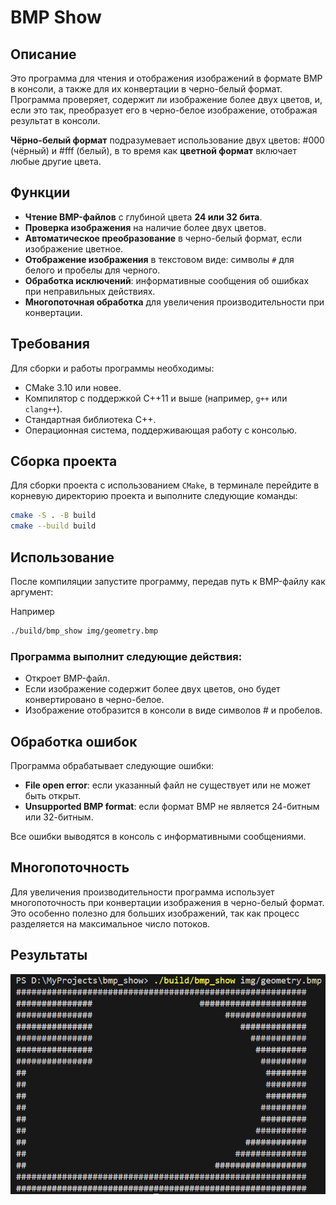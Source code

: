 # BMP Show

## Описание

Это программа для чтения и отображения изображений в формате BMP в консоли, а также для их конвертации в черно-белый формат. Программа проверяет, содержит ли изображение более двух цветов, и, если это так, преобразует его в черно-белое изображение, отображая результат в консоли.

**Чёрно-белый формат** подразумевает использование двух цветов: #000 (чёрный) и #fff (белый), в то время как **цветной формат** включает любые другие цвета.
## Функции

- **Чтение BMP-файлов** с глубиной цвета **24 или 32 бита**.
- **Проверка изображения** на наличие более двух цветов.
- **Автоматическое преобразование** в черно-белый формат, если изображение цветное.
- **Отображение изображения** в текстовом виде: символы `#` для белого и пробелы для черного.
- **Обработка исключений**: информативные сообщения об ошибках при неправильных действиях.
- **Многопоточная обработка** для увеличения производительности при конвертации.

## Требования

Для сборки и работы программы необходимы:

- CMake 3.10 или новее.
- Компилятор с поддержкой C++11 и выше (например, `g++` или `clang++`).
- Стандартная библиотека C++.
- Операционная система, поддерживающая работу с консолью.

## Сборка проекта

Для сборки проекта с использованием `CMake`, в терминале перейдите в корневую директорию проекта и выполните следующие команды:

```bash
cmake -S . -B build
cmake --build build
```

## Использование
После компиляции запустите программу, передав путь к BMP-файлу как аргумент:

Например
```bash
./build/bmp_show img/geometry.bmp
```


### Программа выполнит следующие действия:

- Откроет BMP-файл.
- Если изображение содержит более двух цветов, оно будет конвертировано в черно-белое.
- Изображение отобразится в консоли в виде символов # и пробелов.

## Обработка ошибок
Программа обрабатывает следующие ошибки:

- **File open error**: если указанный файл не существует или не может быть открыт.
- **Unsupported BMP format**: если формат BMP не является 24-битным или 32-битным.

Все ошибки выводятся в консоль с информативными сообщениями.

## Многопоточность
Для увеличения производительности программа использует многопоточность при конвертации изображения в черно-белый формат. Это особенно полезно для больших изображений, так как процесс разделяется на максимальное число потоков.

## Результаты

<img src="img/result.bmp" alt="test1">

